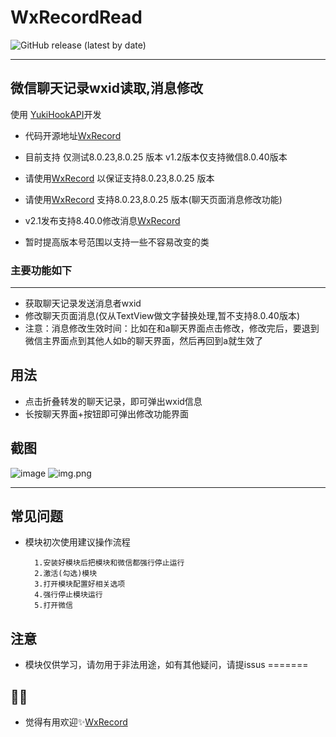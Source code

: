# WxRecordRead
<img alt="GitHub release (latest by date)" src="https://img.shields.io/github/v/release/Xposed-Modules-Repo/com.coderpwh">


---

## 微信聊天记录wxid读取,消息修改

使用 [YukiHookAPI](https://github.com/fankes/YukiHookAPI)开发
* 代码开源地址[WxRecord](https://github.com/pwh-pwh/wxrecordread)

* 目前支持 仅测试8.0.23,8.0.25 版本 v1.2版本仅支持微信8.0.40版本
* 请使用[WxRecord](https://github.com/pwh-pwh/wxrecordread/releases/tag/v1.1) 以保证支持8.0.23,8.0.25 版本
* 请使用[WxRecord](https://github.com/pwh-pwh/wxrecordread/releases/tag/v2.0) 支持8.0.23,8.0.25 版本(聊天页面消息修改功能)
* v2.1发布支持8.40.0修改消息[WxRecord](https://github.com/pwh-pwh/wxrecordread/releases/tag/v2.1)
* 暂时提高版本号范围以支持一些不容易改变的类

### 主要功能如下

---

* 获取聊天记录发送消息者wxid
* 修改聊天页面消息(仅从TextView做文字替换处理,暂不支持8.0.40版本)
* 注意：消息修改生效时间：比如在和a聊天界面点击修改，修改完后，要退到微信主界面点到其他人如b的聊天界面，然后再回到a就生效了

## 用法

* 点击折叠转发的聊天记录，即可弹出wxid信息
* 长按聊天界面+按钮即可弹出修改功能界面

## 截图

![image](https://pic.rmb.bdstatic.com/bjh/82ea7a148cf2c578346f0999929840bc.jpeg)
![img.png](https://x.imgs.ovh/x/2023/08/27/64ead51897b63.jpg)


---

## 常见问题


* 模块初次使用建议操作流程

        1.安装好模块后把模块和微信都强行停止运行
        2.激活(勾选)模块
        3.打开模块配置好相关选项
        4.强行停止模块运行
        5.打开微信

## 注意

* 模块仅供学习，请勿用于非法用途，如有其他疑问，请提issus
=======

## 👏✨

* 觉得有用欢迎✨[WxRecord](https://github.com/pwh-pwh/wxrecordread)
